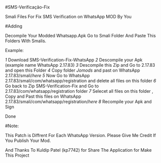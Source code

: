 #SMS-Verificação-Fix

Smali Files For Fix SMS Verification on WhatsApp MOD By You

#Adding

Decompile Your Modded Whatsapp.Apk Go to Smali Folder And Paste This Folders With Smalis.

Example:

*1* Download SMS-Verification-Fix-WhatsApp
*2* Descompile your Apk (example name WhatsApp 2.17.83)
*3* Descompile this Zip and Go to 2.17.83 and open this Folder
*4* Copy folder *Jomods* and past on WhatsApp 2.17.83/smali/*here*
*5* Now Go to WhatsApp 2.17.83/smali/com/whatsapp/registration and delete all files on this folder
*6* Go back to Zip SMS-Verification-Fix and Go to 2.17.83/com/whatsapp/registration folder
*7* Selecet all files on this folder , Copy and Past this files on WhatsApp 2.17.83/smali/com/whatsapp/registration/*here*
*8* Recompile your Apk and Sign

Done

#Note:

This Patch is Diffrent For Each WhatsApp Version. Please Give Me Credit If You Publish Your Mod.

And Thanks To Kuldip Patel (kp7742) for Share The Application for Make This Project
